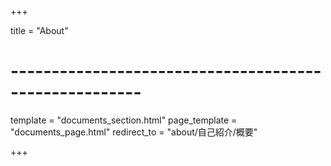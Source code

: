 +++

title = "About"

# ------------------------------------------------------

template = "documents_section.html"
page_template = "documents_page.html"
redirect_to = "about/自己紹介/概要"

+++
